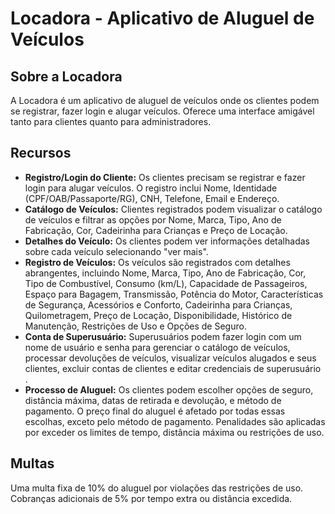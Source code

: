 <h1>Locadora - Aplicativo de Aluguel de Veículos</h1>
<section>
  <h2>Sobre a Locadora</h2>
  <p>A Locadora é um aplicativo de aluguel de veículos onde os clientes podem se registrar, fazer login e alugar veículos. Oferece uma interface amigável tanto para clientes quanto para administradores.</p>
</section>
<section>
  <h2>Recursos</h2>
    <ul>
        <li><strong>Registro/Login do Cliente:</strong> Os clientes precisam se registrar e fazer login para alugar veículos. O registro inclui Nome, Identidade (CPF/OAB/Passaporte/RG), CNH, Telefone, Email e Endereço.</li>
        <li><strong>Catálogo de Veículos:</strong> Clientes registrados podem visualizar o catálogo de veículos e filtrar as opções por Nome, Marca, Tipo, Ano de Fabricação, Cor, Cadeirinha para Crianças e Preço de Locação.</li>
        <li><strong>Detalhes do Veículo:</strong> Os clientes podem ver informações detalhadas sobre cada veículo selecionando "ver mais".</li>
        <li><strong>Registro de Veículos:</strong> Os veículos são registrados com detalhes abrangentes, incluindo Nome, Marca, Tipo, Ano de Fabricação, Cor, Tipo de Combustível, Consumo (km/L), Capacidade de Passageiros, Espaço para Bagagem, Transmissão, Potência do Motor, Características de Segurança, Acessórios e Conforto, Cadeirinha para Crianças, Quilometragem, Preço de Locação, Disponibilidade, Histórico de Manutenção, Restrições de Uso e Opções de Seguro.</li>
        <li><strong>Conta de Superusuário:</strong> Superusuários podem fazer login com um nome de usuário e senha para gerenciar o catálogo de veículos, processar devoluções de veículos, visualizar veículos alugados e seus clientes, excluir contas de clientes e editar credenciais de superusuário
.</li>
<li><strong>Processo de Aluguel:</strong> Os clientes podem escolher opções de seguro, distância máxima, datas de retirada e devolução, e método de pagamento. O preço final do aluguel é afetado por todas essas escolhas, exceto pelo método de pagamento. Penalidades são aplicadas por exceder os limites de tempo, distância máxima ou restrições de uso.</li>
</ul>

</section>
<section>
    <h2>Multas</h2>
    <p>Uma multa fixa de 10% do aluguel por violações das restrições de uso. Cobranças adicionais de 5% por tempo extra ou distância excedida.</p>
</section>
